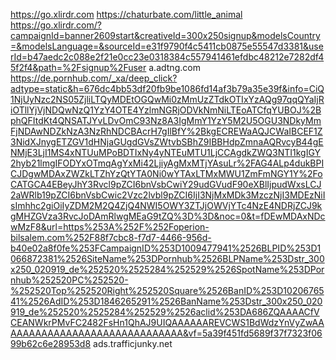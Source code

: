 https://go.xlirdr.com
https://chaturbate.com/little_animal
https://go.xlirdr.com/?campaignId=banner2609start&creativeId=300x250signup&modelsCountry=&modelsLanguage=&sourceId=e31f9790f4c5411cb0875e55547d3381&userId=b47aedc2c088e2f21e0cc23e0318384c557941461efdbc48212e7282df45f2f4&path=%2Fsignup%2Fuser
a.adtng.com
https://de.pornhub.com/_xa/deep_click?adtype=static&h=676dc4bb53df20fb9be1086fd14af3b79a35e39f&info=CiQ1NjUyNzc2NS05ZjliLTQyMDEtOGQwMi0zMmUzZTdkOTIxYzAQg97qqQYaIjRiOTllYjVjNDQwNzQ1YzY4OTE4YzlmNGRjODVkNmNiLTEoATCfqYUBOJ%2BphQFItdKt4QNSATJYvLDvOmC93Nz8A3IgMmY1YzY5M2U5OGU3NDkyMmFjNDAwNDZkNzA3NzRhNDCBAcrH7gIlBfY%2BkgECREWaAQJCWaIBCEF1Z3NidXJnygETZGV1dHNjaGUgdGVsZWtvbSBhZ9IBBHdpZmnaAQRvcyB44gENMjE3LjI1MS4xNTUuMPoBDTIxNy4yNTEuMTU1LjCCAgdkZWQ3NTI1kgIGY2hyb21lmgIFODYxOTmqAgYxMi42LjiyAgMxMTjYAsuLr%2FAG4ALp4dukBPICJDgwMDAxZWZkLTZhYzQtYTA0Ni0wYTAxLTMxMWU1ZmFmNGY1Y%2FoCATGCA4EBeyJhY3Rvcl9pZCI6bnVsbCwiY29udGVudF90eXBlIjpudWxsLCJ2aWRlb19pZCI6bnVsbCwic2Vzc2lvbl9pZCI6IjI3NjMxMDk3MzczNjI3MDEzNiIsImhhc2giOiIyZDM2M2Q4ZjQ4NWI5OWY3ZTJjOWVjYTc4NzE4NDRjZCJ9kgMHZGVza3RvcJoDAmRlwgMEaG9tZQ%3D%3D&noc=0&t=fDEwMDAxNDcwMzF8&url=https%253A%252F%252Foperion-bilsalem.com%252F88f7cbc8-f7d7-4466-956d-b40e02a8f0fe%253FCampaignID%253D1009477941%2526BLPID%253D1066872381%2526SiteName%253DPornhub%2526BLPName%253Dstr_300x250_020919_de%252520%2525284%252529%2526SpotName%253DPornhub%252520PC%252520-%252520Top%252520Right%252520Square%2526BanID%253D1020676541%2526AdID%253D1846265291%2526BanName%253Dstr_300x250_020919_de%252520%2525284%252529%2526aclid%253DA686ZQAAAACfVCEANWkrPMvFC2482FsHn1QhAJ9UIQAAAAAAREVCWS1BdWdzYnVyZwAAAAAAAAAAAAAAAAAAAAAAAAAAAAAA&vf=5a39f451fd5689f37f7323f0699b62c6e28953d8
ads.trafficjunky.net 
